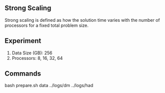 ## **Strong Scaling**

Strong scaling is defined as how the solution time varies with the number of processors for a fixed total problem size.

## Experiment

1. Data Size (GB): 256
2. Processors:       8, 16, 32, 64

## Commands

  bash prepare.sh data ../logs/dm ../logs/had
